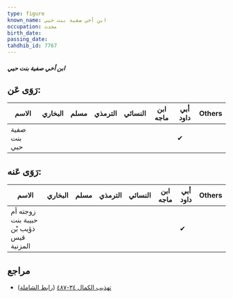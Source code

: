 ```yaml
---
type: figure
known_name: ابن أخي صفية بنت حيي
occupation: محدث
birth_date:
passing_date:
tahdhib_id: 7767
---
```

##### ابن أخي صفية بنت حيي

## رَوَى عَن:
| الاسم        | البخاري | مسلم | الترمذي | النسائي | ابن ماجه | أبي داود | Others |
| ------------ | ------- | ---- | ------- | ------- | -------- | -------- | ------ |
| صفية بنت حيي |         |      |         |         |          | ✔        |        |
## رَوَى عَنه:
| الاسم                                   | البخاري | مسلم | الترمذي | النسائي | ابن ماجه | أبي داود | Others |
| --------------------------------------- | ------- | ---- | ------- | ------- | -------- | -------- | ------ |
| زوجته أم حبيبة بنت ذؤيب بْن قيس المزنية |         |      |         |         |          | ✔        |        |
## مراجع
- [تهذيب الكمال ٣٤-٤٨٧](obsidian://open?vault=Tahdhib-al-Kamal&file=Figures/٧٧٦٧-ابن%20أخي%20صفية%20بنت%20حيي) ([رابط الشاملة](https://shamela.ws/book/3722/18604))